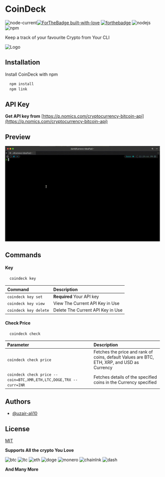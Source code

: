 
# CoinDeck
![node-current](https://img.shields.io/node/v/configstore?style=for-the-badge)[![ForTheBadge built-with-love](http://ForTheBadge.com/images/badges/built-with-love.svg)](https://GitHub.com/uzair-ali10/)
[![forthebadge](https://forthebadge.com/images/badges/made-with-javascript.svg)](https://GitHub.com/uzair-ali10/)
![nodejs](https://img.shields.io/badge/Node.js-339933?style=for-the-badge&logo=nodedotjs&logoColor=white)
![npm](https://img.shields.io/badge/npm-CB3837?style=for-the-badge&logo=npm&logoColor=white)



Keep a track of your favourite Crypto from Your CLI


![Logo](https://encrypted-tbn0.gstatic.com/images?q=tbn:ANd9GcQ2thhmR0E15VyJMSNpEQn7_JlSQ015LEDaqgZnxDn8WtjejU6fnR1eOMYzoH5VRGxeJVY&usqp=CAU)

    
## Installation

Install CoinDeck with npm

```bash
  npm install
  npm link
```
## API Key
**Get API key from** [https://p.nomics.com/cryptocurrency-bitcoin-api](https://p.nomics.com/cryptocurrency-bitcoin-api)

## Preview

![demo](images/demo.gif)

<!-- ## Screenshots

![App Screenshot](images/welc.png)
---

![App Screenshot](images/default.png)
---

![App Screenshot](images/app-price.png) -->


## Commands

#### Key

```bash
  coindeck key
```

| Command |  Description                |
| :-------- | :------------------------- |
| `coindeck key set` |  **Required** Your API key |
| `coindeck key view`|  View The Current API Key in Use |
| `coindeck key delete` |  Delete The Current API Key in Use|

#### Check Price

```bash
  coindeck check
```

| Parameter      | Description                |
| :-------- |  :------------------------- |
| `coindeck check price` |  Fetches the price and rank of coins, default Values are BTC, ETH, XRP, and USD as Currency |
| `coindeck check price --coin=BTC,XMR,ETH,LTC,DOGE,TRX --curr=INR`  | Fetches details of the specified coins in the Currency specified |

  

  
## Authors

- [@uzair-ali10](https://www.github.com/uzair-ali10)

  
## License

[MIT](https://choosealicense.com/licenses/mit/)


**Supports All the crypto You Love**


![btc](https://img.shields.io/badge/Bitcoin-000000?style=for-the-badge&logo=bitcoin&logoColor=white)
![ltc](https://img.shields.io/badge/Litecoin-A6A9AA?style=for-the-badge&logo=litecoin&logoColor=white)
![eth](https://img.shields.io/badge/Ethereum-A6A9AA?style=for-the-badge&logo=ethereum&logoColor=white)
![doge](https://img.shields.io/badge/dogecoin-C2A633?style=for-the-badge&logo=dogecoin&logoColor=white)
![monero](https://img.shields.io/badge/monero-FF6600?style=for-the-badge&logo=monero&logoColor=white)
![chainlnk](https://img.shields.io/badge/chainlink-375BD2?style=for-the-badge&logo=chainlink&logoColor=white)
![dash](https://img.shields.io/badge/dash-008DE4?style=for-the-badge&logo=dash&logoColor=white)

**And Many More**